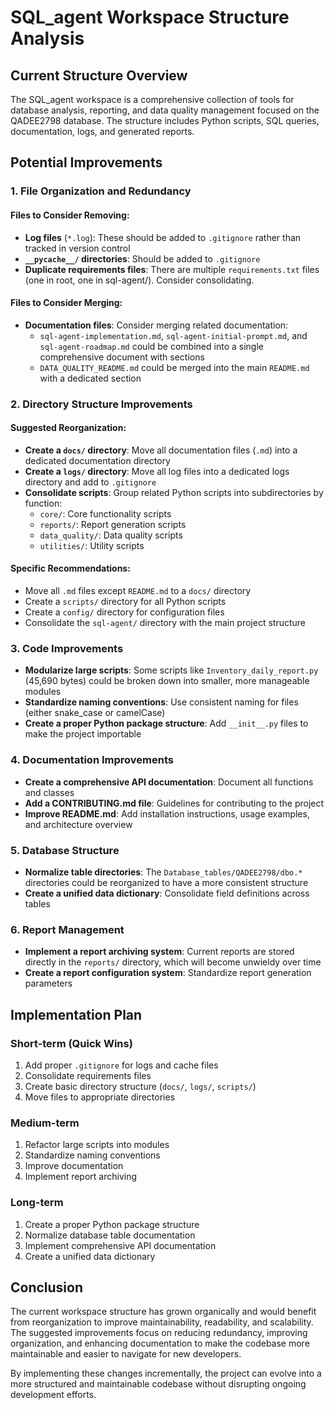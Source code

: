 # SQL_agent Workspace Structure Analysis

## Current Structure Overview
The SQL_agent workspace is a comprehensive collection of tools for database analysis, reporting, and data quality management focused on the QADEE2798 database. The structure includes Python scripts, SQL queries, documentation, logs, and generated reports.

## Potential Improvements

### 1. File Organization and Redundancy

#### Files to Consider Removing:
- **Log files** (`*.log`): These should be added to `.gitignore` rather than tracked in version control
- **`__pycache__/` directories**: Should be added to `.gitignore`
- **Duplicate requirements files**: There are multiple `requirements.txt` files (one in root, one in sql-agent/). Consider consolidating.

#### Files to Consider Merging:
- **Documentation files**: Consider merging related documentation:
  - `sql-agent-implementation.md`, `sql-agent-initial-prompt.md`, and `sql-agent-roadmap.md` could be combined into a single comprehensive document with sections
  - `DATA_QUALITY_README.md` could be merged into the main `README.md` with a dedicated section

### 2. Directory Structure Improvements

#### Suggested Reorganization:
- **Create a `docs/` directory**: Move all documentation files (`.md`) into a dedicated documentation directory
- **Create a `logs/` directory**: Move all log files into a dedicated logs directory and add to `.gitignore`
- **Consolidate scripts**: Group related Python scripts into subdirectories by function:
  - `core/`: Core functionality scripts
  - `reports/`: Report generation scripts
  - `data_quality/`: Data quality scripts
  - `utilities/`: Utility scripts

#### Specific Recommendations:
- Move all `.md` files except `README.md` to a `docs/` directory
- Create a `scripts/` directory for all Python scripts
- Create a `config/` directory for configuration files
- Consolidate the `sql-agent/` directory with the main project structure

### 3. Code Improvements

- **Modularize large scripts**: Some scripts like `Inventory_daily_report.py` (45,690 bytes) could be broken down into smaller, more manageable modules
- **Standardize naming conventions**: Use consistent naming for files (either snake_case or camelCase)
- **Create a proper Python package structure**: Add `__init__.py` files to make the project importable

### 4. Documentation Improvements

- **Create a comprehensive API documentation**: Document all functions and classes
- **Add a CONTRIBUTING.md file**: Guidelines for contributing to the project
- **Improve README.md**: Add installation instructions, usage examples, and architecture overview

### 5. Database Structure

- **Normalize table directories**: The `Database_tables/QADEE2798/dbo.*` directories could be reorganized to have a more consistent structure
- **Create a unified data dictionary**: Consolidate field definitions across tables

### 6. Report Management

- **Implement a report archiving system**: Current reports are stored directly in the `reports/` directory, which will become unwieldy over time
- **Create a report configuration system**: Standardize report generation parameters

## Implementation Plan

### Short-term (Quick Wins)
1. Add proper `.gitignore` for logs and cache files
2. Consolidate requirements files
3. Create basic directory structure (`docs/`, `logs/`, `scripts/`)
4. Move files to appropriate directories

### Medium-term
1. Refactor large scripts into modules
2. Standardize naming conventions
3. Improve documentation
4. Implement report archiving

### Long-term
1. Create a proper Python package structure
2. Normalize database table documentation
3. Implement comprehensive API documentation
4. Create a unified data dictionary

## Conclusion
The current workspace structure has grown organically and would benefit from reorganization to improve maintainability, readability, and scalability. The suggested improvements focus on reducing redundancy, improving organization, and enhancing documentation to make the codebase more maintainable and easier to navigate for new developers.

By implementing these changes incrementally, the project can evolve into a more structured and maintainable codebase without disrupting ongoing development efforts.
